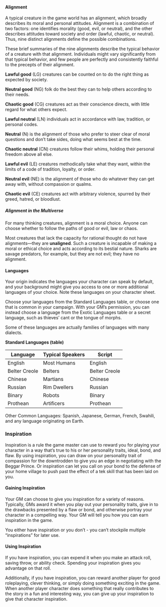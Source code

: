 #### Alignment

A typical creature in the game world has an alignment, which broadly describes its moral and personal attitudes. Alignment is a combination of two factors: one identifies morality (good, evil, or neutral), and the other describes attitudes toward society and order (lawful, chaotic, or neutral). Thus, nine distinct alignments define the possible combinations.

These brief summaries of the nine alignments describe the typical behavior of a creature with that alignment. Individuals might vary significantly from that typical behavior, and few people are perfectly and consistently faithful to the precepts of their alignment.

**Lawful good** (LG) creatures can be counted on to do the right thing as expected by society.

**Neutral good** (NG) folk do the best they can to help others according to their needs.

**Chaotic good** (CG) creatures act as their conscience directs, with little regard for what others expect.

**Lawful neutral** (LN) individuals act in accordance with law, tradition, or personal codes.

**Neutral** (N) is the alignment of those who prefer to steer clear of moral questions and don’t take sides, doing what seems best at the time.

**Chaotic neutral** (CN) creatures follow their whims, holding their personal freedom above all else.

**Lawful evil** (LE) creatures methodically take what they want, within the limits of a code of tradition, loyalty, or order.

**Neutral evil** (NE) is the alignment of those who do whatever they can get away with, without compassion or qualms.

**Chaotic evil** (CE) creatures act with arbitrary violence, spurred by their greed, hatred, or bloodlust.

##### Alignment in the Multiverse

For many thinking creatures, alignment is a moral choice. Anyone can choose whether to follow the paths of good or evil, law or chaos.

Most creatures that lack the capacity for rational thought do not have alignments—they are **unaligned**. Such a creature is incapable of making a moral or ethical choice and acts according to its bestial nature. Sharks are savage predators, for example, but they are not evil; they have no alignment.

#### Languages

Your origin indicates the languages your character can speak by default, and your background might give you access to one or more additional languages of your choice. Note these languages on your character sheet.

Choose your languages from the Standard Languages table, or choose one that is common in your campaign. With your GM’s permission, you can instead choose a language from the Exotic Languages table or a secret language, such as thieves’ cant or the tongue of morphs.

Some of these languages are actually families of languages with many dialects.

**Standard Languages (table)**

| Language | Typical Speakers | Script   |
|----------|------------------|----------|
| English  | Most Humans      | English   |
| Belter Creole | Belters     | Belter Creole |
| Chinese  | Martians         | Chinese   |
| Russian  | Rim Dwellers     | Russian |
| Binary   | Robots           | Binary |
| Prothean   | Artificers | Prothean |

Other Common Languages: Spanish, Japanese, German, French, Swahili, and any language originating on Earth.

### Inspiration

Inspiration is a rule the game master can use to reward you for playing your character in a way that’s true to his or her personality traits, ideal, bond, and flaw. By using inspiration, you can draw on your personality trait of compassion for the downtrodden to give you an edge in negotiating with the Beggar Prince. Or inspiration can let you call on your bond to the defense of your home village to push past the effect of a tek skill that has been laid on you.

#### Gaining Inspiration

Your GM can choose to give you inspiration for a variety of reasons. Typically, GMs award it when you play out your personality traits, give in to the drawbacks presented by a flaw or bond, and otherwise portray your character in a compelling way. Your GM will tell you how you can earn inspiration in the game.

You either have inspiration or you don’t - you can’t stockpile multiple “inspirations” for later use.

#### Using Inspiration

If you have inspiration, you can expend it when you make an attack roll, saving throw, or ability check. Spending your inspiration gives you advantage on that roll.

Additionally, if you have inspiration, you can reward another player for good roleplaying, clever thinking, or simply doing something exciting in the game. When another player character does something that really contributes to the story in a fun and interesting way, you can give up your inspiration to give that character inspiration.
